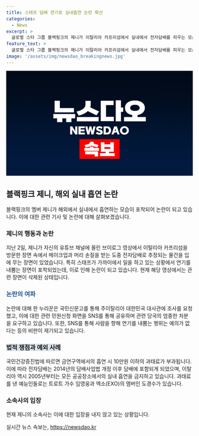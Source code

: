 ```yaml
---
title: 스태프 담배 연기로 실내흡연 논란 확산
categories:
  - News
excerpt: >
  글로벌 스타 그룹 블랙핑크의 제니가 이탈리아 카프리섬에서 실내에서 전자담배를 피우는 모습이 유튜브에 논란이 됐다. 이에 관련한 논란과 관심이 늘어나고 있으며, 한 예능 프로그램에서도 이와 유사한 사례가 있었다. 이는 국민건강증진법에 따라 과태료 처분을 받을 수 있는 사안으로, 관계자들은 소속사를 통해 공식 입장을 내야 할 것으로 보인다.
feature_text: >
  글로벌 스타 그룹 블랙핑크의 제니가 이탈리아 카프리섬에서 실내에서 전자담배를 피우는 모습이 유튜브에 논란이 됐다. 이에 관련한 논란과 관심이 늘어나고 있으며, 한 예능 프로그램에서도 이와 유사한 사례가 있었다. 이는 국민건강증진법에 따라 과태료 처분을 받을 수 있는 사안으로, 관계자들은 소속사를 통해 공식 입장을 내야 할 것으로 보인다.
image: '/assets/img/newsdao_breakingnews.jpg'
---
```


<p><img src="/assets/img/newsdao_breakingnews.jpg" alt="bookingtag 속보" /></p>

<h2 data-ke-size="size26">블랙핑크 제니, 해외 실내 흡연 논란</h2>

<p data-ke-size="size16">블랙핑크의 멤버 제니가 해외에서 실내에서 흡연하는 모습이 포착되어 논란이 되고 있습니다. 이에 대한 관련 기사 및 논란에 대해 살펴보겠습니다.</p>

<h3><b>제니의 행동과 논란</b></h3>

<p data-ke-size="size16">지난 2일, 제니가 자신의 유튜브 채널에 올린 브이로그 영상에서 이탈리아 카프리섬을 방문한 장면 속에서 메이크업과 머리 손질을 받는 도중 전자담배로 추정되는 물건을 입에 무는 장면이 있었습니다. 특히 스태프가 가까이에서 일을 하고 있는 상황에서 연기를 내뿜는 장면이 포착되었는데, 이로 인해 논란이 되고 있습니다. 현재 해당 영상에서는 관련 장면이 삭제된 상태입니다.</p>

<h3><span style="color: #1a5490;"><b>논란의 여파</b></span></h3>

<p data-ke-size="size16">논란에 대해 한 누리꾼은 국민신문고를 통해 주이탈리아 대한민국 대사관에 조사를 요청했고, 이에 대한 관련 민원신청 화면을 SNS를 통해 공유하며 관련 당국의 엄중한 처분을 요구하고 있습니다. 또한, SNS를 통해 사람을 향해 연기를 내뿜는 행위는 예의가 없다는 등의 비판이 제기되고 있습니다.</p>

<h3><span style="background-color: #21538527;"><b>법적 쟁점과 예외 사례</b></span></h3>

<p data-ke-size="size16">국민건강증진법에 따르면 금연구역에서의 흡연 시 10만원 이하의 과태료가 부과됩니다. 이에 따라 전자담배는 2014년의 담배사업법 개정 이후 담배에 포함되게 되었으며, 이탈리아 역시 2005년부터는 모든 공공장소에서의 실내 흡연을 금지하고 있습니다. 과태료를 낸 예능인들로는 트로트 가수 임영웅과 엑소(EXO)의 멤버인 도경수가 있습니다.</p>

<h3><b>소속사의 입장</b></h3>

<p data-ke-size="size16">현재 제니의 소속사는 이에 대한 입장을 내지 않고 있는 상황입니다.</p>
실시간 뉴스 속보는, <a href="https://newsdao.kr" rel="dofollow">https://newsdao.kr</a>


